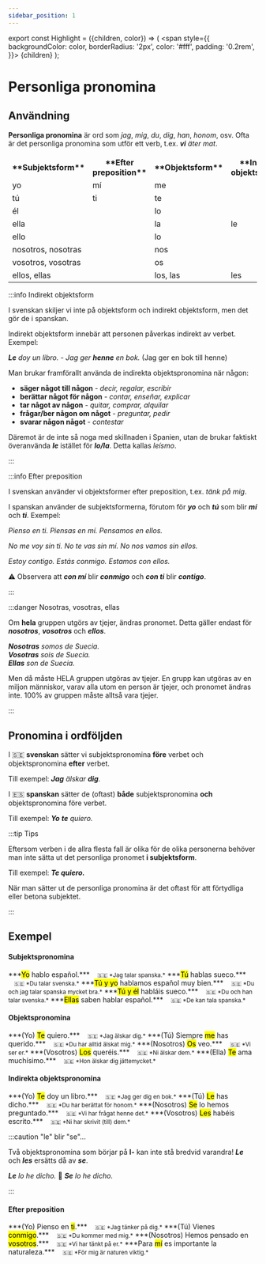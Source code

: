 ```yaml
---
sidebar_position: 1
---
```


export const Highlight = ({children, color}) => (
  <span
    style={{
      backgroundColor: color,
      borderRadius: '2px',
      color: '#fff',
      padding: '0.2rem',
    }}>
    {children}
  </span>
);

# <Highlight color="var(--highlight)">Personliga pronomina</Highlight>

## <Highlight color="#ff4802">Användning</Highlight>

**Personliga pronomina** är ord som *jag*, *mig*, *du*, *dig*, *han*, *honom*, osv. Ofta är det personliga pronomina som utför ett verb, t.ex. ***vi** äter mat*.

<div class="tablepronomina">  
<p>
<table>
  <thead>
    <tr>
    </tr>
  </thead>
  <tbody>
    <tr>
      <th> **Subjektsform**</th>
      <th> **Efter preposition**</th>
      <th> **Objektsform**</th>
      <th> **Indirekt objektsform**</th>
    </tr>
      <td> yo</td>
      <td> mí</td>
      <td colspan="2">me</td>
    <tr>
      <td> tú</td>
      <td> ti</td>
      <td colspan="2">te</td>
    </tr>
    <tr>
      <td colspan="2">él</td>
      <td> lo</td>
      <td rowspan="3">le</td>
    </tr>
    <tr>
      <td colspan="2">ella</td>
      <td> la</td>
    </tr>
    <tr>
      <td colspan="2">ello</td>
      <td> lo</td>
    </tr>
    <tr>
      <td colspan="2">nosotros, nosotras</td>
      <td colspan="2">nos</td>
    </tr>
    <tr>
      <td colspan="2">vosotros, vosotras</td>
      <td colspan="2">os</td>
    </tr>
    <tr>
      <td colspan="2">ellos, ellas</td>
      <td>los, las</td>
      <td>les</td>
    </tr>
  </tbody>
</table>
</p>
</div>

:::info Indirekt objektsform

I svenskan skiljer vi inte på objektsform och indirekt objektsform, men det gör de i spanskan.

Indirekt objektsform innebär att personen påverkas indirekt av verbet. Exempel:

***Le** doy un libro.* - *Jag ger **henne** en bok.* (Jag ger en bok till henne)

Man brukar framförallt använda de indirekta objektspronomina när någon:

- **säger något till någon** - *decir, regalar, escribir*
- **berättar något för någon** - *contar, enseñar, explicar*
- **tar något av någon** - *quitar, comprar, alquilar*
- **frågar/ber någon om något** - *preguntar, pedir*
- **svarar någon något** - *contestar*

Däremot är de inte så noga med skillnaden i Spanien, utan de brukar faktiskt överanvända ***le*** istället för ***lo/la***. Detta kallas *leísmo*.

:::

:::info Efter preposition

I svenskan använder vi objektsformer efter preposition, t.ex. *tänk på mig*.

I spanskan använder de subjektsformerna, förutom för ***yo*** och ***tú*** som blir ***mí*** och ***ti***. Exempel:

*Pienso en ti. 
Piensas en mí.
Pensamos en ellos.*

*No me voy sin ti. 
No te vas sin mí. 
No nos vamos sin ellos.*

*Estoy contigo.
Estás conmigo.
Estamos con ellos.*

⚠️ Observera att ***con mí*** blir ***conmigo*** och ***con ti*** blir ***contigo***.

:::

:::danger Nosotras, vosotras, ellas

Om **hela** gruppen utgörs av tjejer, ändras pronomet. Detta gäller endast för ***nosotros***, ***vosotros*** och ***ellos***.

***Nosotras** somos de Suecia.*    
***Vosotras** sois de Suecia.*    
***Ellas** son de Suecia.*    

Men då måste HELA gruppen utgöras av tjejer. En grupp kan utgöras av en miljon människor, varav alla utom en person är tjejer, och pronomet ändras inte. 100% av gruppen måste alltså vara tjejer.

:::

## <Highlight color="#ff4802">Pronomina i ordföljden</Highlight>

I 🇸🇪 **svenskan** sätter vi subjektspronomina **före** verbet och objektspronomina **efter** verbet. 

Till exempel: ***Jag** älskar **dig**.*

I 🇪🇸 **spanskan** sätter de (oftast) **både** subjektspronomina **och** objektspronomina före verbet.

Till exempel: ***Yo** **te** quiero.*

:::tip Tips

Eftersom verben i de allra flesta fall är olika för de olika personerna behöver man inte sätta ut det personliga pronomet **i subjektsform**.

Till exempel: ***Te quiero.***

När man sätter ut de personliga pronomina är det oftast för att förtydliga eller betona subjektet.

:::

## <Highlight color="#ff4802">Exempel</Highlight>

#### <Highlight color="#ff4802">Subjektspronomina</Highlight>

<div class="custom-quote">  
***<mark>Yo</mark> hablo español.***   
&nbsp;&nbsp;&nbsp;<small>🇸🇪 *Jag talar spanska.*</small>   
***<mark>Tú</mark> hablas sueco.***   
&nbsp;&nbsp;&nbsp;<small>🇸🇪 *Du talar svenska.*</small>      
***<mark>Tú y yo</mark> hablamos español muy bien.***   
&nbsp;&nbsp;&nbsp;<small>🇸🇪 *Du och jag talar spanska mycket bra.*</small>    
***<mark>Tú y él</mark> habláis sueco.***   
&nbsp;&nbsp;&nbsp;<small>🇸🇪 *Du och han talar svenska.*</small>    
***<mark>Ellas</mark> saben hablar español.***   
&nbsp;&nbsp;&nbsp;<small>🇸🇪 *De kan tala spanska.*</small>   
</div>

#### <Highlight color="#ff4802">Objektspronomina</Highlight>

<div class="custom-quote">  
***(Yo) <mark>Te</mark> quiero.***   
&nbsp;&nbsp;&nbsp;<small>🇸🇪 *Jag älskar dig.*</small>   
***(Tú) Siempre <mark>me</mark> has querido.***   
&nbsp;&nbsp;&nbsp;<small>🇸🇪 *Du har alltid älskat mig.*</small>      
***(Nosotros) <mark>Os</mark> veo.***   
&nbsp;&nbsp;&nbsp;<small>🇸🇪 *Vi ser er.*</small>    
***(Vosotros) <mark>Los</mark> queréis.***   
&nbsp;&nbsp;&nbsp;<small>🇸🇪 *Ni älskar dem.*</small>    
***(Ella) <mark>Te</mark> ama muchísimo.***   
&nbsp;&nbsp;&nbsp;<small>🇸🇪 *Hon älskar dig jättemycket.*</small>   
</div>

#### <Highlight color="#ff4802">Indirekta objektspronomina</Highlight>

<div class="custom-quote">  
***(Yo) <mark>Te</mark> doy un libro.***   
&nbsp;&nbsp;&nbsp;<small>🇸🇪 *Jag ger dig en bok.*</small>   
***(Tú) <mark>Le</mark> has dicho.***   
&nbsp;&nbsp;&nbsp;<small>🇸🇪 *Du har berättat för honom.*</small>      
***(Nosotros) <mark>Se</mark> lo hemos preguntado.***   
&nbsp;&nbsp;&nbsp;<small>🇸🇪 *Vi har frågat henne det.*</small>    
***(Vosotros) <mark>Les</mark> habéis escrito.***   
&nbsp;&nbsp;&nbsp;<small>🇸🇪 *Ni har skrivit (till) dem.*</small>     
</div>

:::caution "le" blir "se"...

Två objektspronomina som börjar på **l-** kan inte stå bredvid varandra! ***Le*** och ***les*** ersätts då av ***se***.

***Le** lo he dicho.* 🔀 ***Se** lo he dicho.*

:::

#### <Highlight color="#ff4802">Efter preposition</Highlight>

<div class="custom-quote">  
***(Yo) Pienso en <mark>ti</mark>.***   
&nbsp;&nbsp;&nbsp;<small>🇸🇪 *Jag tänker på dig.*</small>   
***(Tú) Vienes <mark>conmigo</mark>.***   
&nbsp;&nbsp;&nbsp;<small>🇸🇪 *Du kommer med mig.*</small>      
***(Nosotros) Hemos pensado en <mark>vosotros</mark>.***   
&nbsp;&nbsp;&nbsp;<small>🇸🇪 *Vi har tänkt på er.*</small>    
***Para <mark>mí</mark> es importante la naturaleza.***   
&nbsp;&nbsp;&nbsp;<small>🇸🇪 *För mig är naturen viktig.*</small>     
</div>